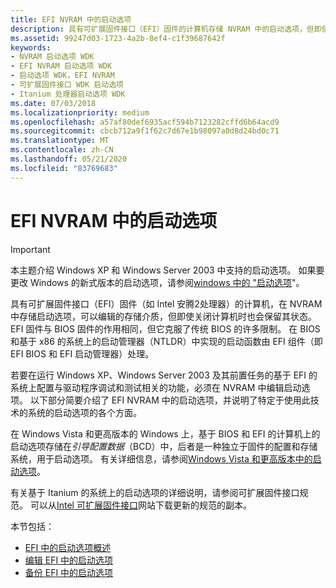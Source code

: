 ```yaml
---
title: EFI NVRAM 中的启动选项
description: 具有可扩展固件接口（EFI）固件的计算机存储 NVRAM 中的启动选项，但即使关闭计算机也会保留其状态。
ms.assetid: 99247d03-1723-4a2b-8ef4-c1f39687642f
keywords:
- NVRAM 启动选项 WDK
- EFI NVRAM 启动选项 WDK
- 启动选项 WDK，EFI NVRAM
- 可扩展固件接口 WDK 启动选项
- Itanium 处理器启动选项 WDK
ms.date: 07/03/2018
ms.localizationpriority: medium
ms.openlocfilehash: a57af80def6935acf594b7123282cffd6b64acd9
ms.sourcegitcommit: cbcb712a9f1f62c7d67e1b98097a0d8d24bd0c71
ms.translationtype: MT
ms.contentlocale: zh-CN
ms.lasthandoff: 05/21/2020
ms.locfileid: "83769683"
---
```

# <a name="boot-options-in-efi-nvram"></a>EFI NVRAM 中的启动选项


> [!IMPORTANT] 
> 本主题介绍 Windows XP 和 Windows Server 2003 中支持的启动选项。 如果要更改 Windows 的新式版本的启动选项，请参阅[windows 中的 "启动选项](boot-options-in-windows.md)"。

具有可扩展固件接口（EFI）固件（如 Intel 安腾2处理器）的计算机，在 NVRAM 中存储启动选项，可以编辑的存储介质，但即使关闭计算机时也会保留其状态。 EFI 固件与 BIOS 固件的作用相同，但它克服了传统 BIOS 的许多限制。 在 BIOS 和基于 x86 的系统上的启动管理器（NTLDR）中实现的启动函数由 EFI 组件（即 EFI BIOS 和 EFI 启动管理器）处理。

若要在运行 Windows XP、Windows Server 2003 及其前置任务的基于 EFI 的系统上配置与驱动程序调试和测试相关的功能，必须在 NVRAM 中编辑启动选项。 以下部分简要介绍了 EFI NVRAM 中的启动选项，并说明了特定于使用此技术的系统的启动选项的各个方面。

在 Windows Vista 和更高版本的 Windows 上，基于 BIOS 和 EFI 的计算机上的启动选项存储在*引导配置数据*（BCD）中，后者是一种独立于固件的配置和存储系统，用于启动选项。 有关详细信息，请参阅[Windows Vista 和更高版本中的启动选项](boot-options-in-windows-vista-and-later.md)。

有关基于 Itanium 的系统上的启动选项的详细说明，请参阅可扩展固件接口规范。 可以从[Intel 可扩展固件接口](https://www.intel.com/content/www/us/en/architecture-and-technology/unified-extensible-firmware-interface/efi-homepage-general-technology.html)网站下载更新的规范的副本。

本节包括：

- [EFI 中的启动选项概述](overview-of-boot-options-in-efi.md)
- [编辑 EFI 中的启动选项](editing-boot-options-in-efi.md)
- [备份 EFI 中的启动选项](backing-up-boot-options-in-efi.md)
